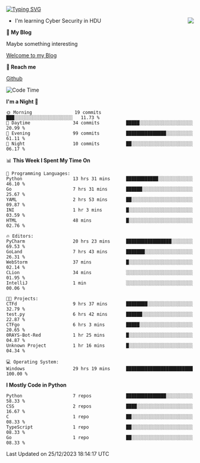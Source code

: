 [![Typing SVG](https://readme-typing-svg.herokuapp.com?font=Fira+Code&pause=1000&random=false&width=450&height=60&lines=Hello+%F0%9F%91%8B%F0%9F%8F%BB;I'm+JBNRZ)](https://git.io/typing-svg)

<a href="#">
  <img align="right" src="https://github-readme-stats.vercel.app/api?username=JBNRZ&show_icons=true&bg_color=15,f2f7fd,E0EAFC" />
</a>

- I'm learning Cyber Security in HDU

 **🌱 My Blog**

Maybe something interesting

[Welcome to my Blog](https://jbnrz.com.cn/)

 **💬 Reach me** 

[Github](https://github.com/JBNRZ)


<!--START_SECTION:waka-->
![Code Time](http://img.shields.io/badge/Code%20Time-233%20hrs%2021%20mins-blue)

**I'm a Night 🦉** 

```text
🌞 Morning                19 commits          ███░░░░░░░░░░░░░░░░░░░░░░   11.73 % 
🌆 Daytime                34 commits          █████░░░░░░░░░░░░░░░░░░░░   20.99 % 
🌃 Evening                99 commits          ███████████████░░░░░░░░░░   61.11 % 
🌙 Night                  10 commits          ██░░░░░░░░░░░░░░░░░░░░░░░   06.17 % 
```


📊 **This Week I Spent My Time On** 

```text
💬 Programming Languages: 
Python                   13 hrs 31 mins      ████████████░░░░░░░░░░░░░   46.10 % 
Go                       7 hrs 31 mins       ██████░░░░░░░░░░░░░░░░░░░   25.67 % 
YAML                     2 hrs 53 mins       ██░░░░░░░░░░░░░░░░░░░░░░░   09.87 % 
INI                      1 hr 3 mins         █░░░░░░░░░░░░░░░░░░░░░░░░   03.59 % 
HTML                     48 mins             █░░░░░░░░░░░░░░░░░░░░░░░░   02.76 % 

🔥 Editors: 
PyCharm                  20 hrs 23 mins      █████████████████░░░░░░░░   69.53 % 
GoLand                   7 hrs 43 mins       ███████░░░░░░░░░░░░░░░░░░   26.31 % 
WebStorm                 37 mins             █░░░░░░░░░░░░░░░░░░░░░░░░   02.14 % 
CLion                    34 mins             ░░░░░░░░░░░░░░░░░░░░░░░░░   01.95 % 
IntelliJ                 1 min               ░░░░░░░░░░░░░░░░░░░░░░░░░   00.06 % 

🐱‍💻 Projects: 
CTFd                     9 hrs 37 mins       ████████░░░░░░░░░░░░░░░░░   32.79 % 
test.py                  6 hrs 42 mins       ██████░░░░░░░░░░░░░░░░░░░   22.87 % 
CTFgo                    6 hrs 3 mins        █████░░░░░░░░░░░░░░░░░░░░   20.65 % 
0RAYS-Bot-Red            1 hr 25 mins        █░░░░░░░░░░░░░░░░░░░░░░░░   04.87 % 
Unknown Project          1 hr 16 mins        █░░░░░░░░░░░░░░░░░░░░░░░░   04.34 % 

💻 Operating System: 
Windows                  29 hrs 19 mins      █████████████████████████   100.00 % 
```

**I Mostly Code in Python** 

```text
Python                   7 repos             ███████████████░░░░░░░░░░   58.33 % 
CSS                      2 repos             ████░░░░░░░░░░░░░░░░░░░░░   16.67 % 
C                        1 repo              ██░░░░░░░░░░░░░░░░░░░░░░░   08.33 % 
TypeScript               1 repo              ██░░░░░░░░░░░░░░░░░░░░░░░   08.33 % 
Go                       1 repo              ██░░░░░░░░░░░░░░░░░░░░░░░   08.33 % 
```




 Last Updated on 25/12/2023 18:14:17 UTC
<!--END_SECTION:waka-->
